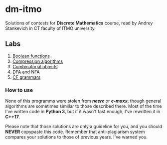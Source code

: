 # dm-itmo
Solutions of contests for **Discrete Mathematics** course, read by Andrey Stankevich in CT faculty of ITMO university. 

## Labs
1. [Boolean functions](/1/)
2. [Compression algorithms](/2/)
3. [Combinatorial objects](/3/)
4. [DFA and NFA](/4/)
5. [CF grammars](/5/)

### How to use
None of this programms were stolen from __*neerc*__ or __*e-maxx*__, though general algorithms are sometimes simillar to those described there. Most of the time I've written code in **Python 3**, but if it wasn't fast enough, I've rewritten it in **C++17**. 

Please note that those solutions are only a guideline for you, and you should __NEVER__ copypaste this code. Remember that anti-plagiarism system compares your solutions to those of previous years. I've warned you.

